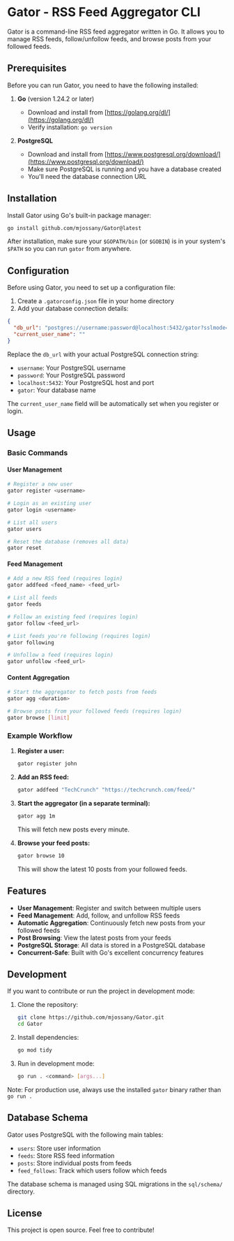 # Gator - RSS Feed Aggregator CLI

Gator is a command-line RSS feed aggregator written in Go. It allows you to manage RSS feeds, follow/unfollow feeds, and browse posts from your followed feeds.

## Prerequisites

Before you can run Gator, you need to have the following installed:

1. **Go** (version 1.24.2 or later)
   - Download and install from [https://golang.org/dl/](https://golang.org/dl/)
   - Verify installation: `go version`

2. **PostgreSQL**
   - Download and install from [https://www.postgresql.org/download/](https://www.postgresql.org/download/)
   - Make sure PostgreSQL is running and you have a database created
   - You'll need the database connection URL

## Installation

Install Gator using Go's built-in package manager:

```bash
go install github.com/mjossany/Gator@latest
```

After installation, make sure your `$GOPATH/bin` (or `$GOBIN`) is in your system's `$PATH` so you can run `gator` from anywhere.

## Configuration

Before using Gator, you need to set up a configuration file:

1. Create a `.gatorconfig.json` file in your home directory
2. Add your database connection details:

```json
{
  "db_url": "postgres://username:password@localhost:5432/gator?sslmode=disable",
  "current_user_name": ""
}
```

Replace the `db_url` with your actual PostgreSQL connection string:
- `username`: Your PostgreSQL username
- `password`: Your PostgreSQL password
- `localhost:5432`: Your PostgreSQL host and port
- `gator`: Your database name

The `current_user_name` field will be automatically set when you register or login.

## Usage

### Basic Commands

#### User Management
```bash
# Register a new user
gator register <username>

# Login as an existing user
gator login <username>

# List all users
gator users

# Reset the database (removes all data)
gator reset
```

#### Feed Management
```bash
# Add a new RSS feed (requires login)
gator addfeed <feed_name> <feed_url>

# List all feeds
gator feeds

# Follow an existing feed (requires login)
gator follow <feed_url>

# List feeds you're following (requires login)
gator following

# Unfollow a feed (requires login)
gator unfollow <feed_url>
```

#### Content Aggregation
```bash
# Start the aggregator to fetch posts from feeds
gator agg <duration>

# Browse posts from your followed feeds (requires login)
gator browse [limit]
```

### Example Workflow

1. **Register a user:**
   ```bash
   gator register john
   ```

2. **Add an RSS feed:**
   ```bash
   gator addfeed "TechCrunch" "https://techcrunch.com/feed/"
   ```

3. **Start the aggregator (in a separate terminal):**
   ```bash
   gator agg 1m
   ```
   This will fetch new posts every minute.

4. **Browse your feed posts:**
   ```bash
   gator browse 10
   ```
   This will show the latest 10 posts from your followed feeds.

## Features

- **User Management**: Register and switch between multiple users
- **Feed Management**: Add, follow, and unfollow RSS feeds
- **Automatic Aggregation**: Continuously fetch new posts from your followed feeds
- **Post Browsing**: View the latest posts from your feeds
- **PostgreSQL Storage**: All data is stored in a PostgreSQL database
- **Concurrent-Safe**: Built with Go's excellent concurrency features

## Development

If you want to contribute or run the project in development mode:

1. Clone the repository:
   ```bash
   git clone https://github.com/mjossany/Gator.git
   cd Gator
   ```

2. Install dependencies:
   ```bash
   go mod tidy
   ```

3. Run in development mode:
   ```bash
   go run . <command> [args...]
   ```

Note: For production use, always use the installed `gator` binary rather than `go run .`

## Database Schema

Gator uses PostgreSQL with the following main tables:
- `users`: Store user information
- `feeds`: Store RSS feed information
- `posts`: Store individual posts from feeds
- `feed_follows`: Track which users follow which feeds

The database schema is managed using SQL migrations in the `sql/schema/` directory.

## License

This project is open source. Feel free to contribute!
